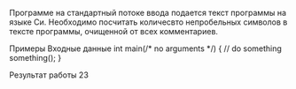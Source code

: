 Программе на стандартный потоке ввода подается текст программы на языке Си. Необходимо посчитать количесвто непробельных символов в тексте программы, очищенной от всех комментариев.

Примеры
Входные данные
int main(/* no arguments */) {
           // do something
           something();
        }
      
Результат работы
23
